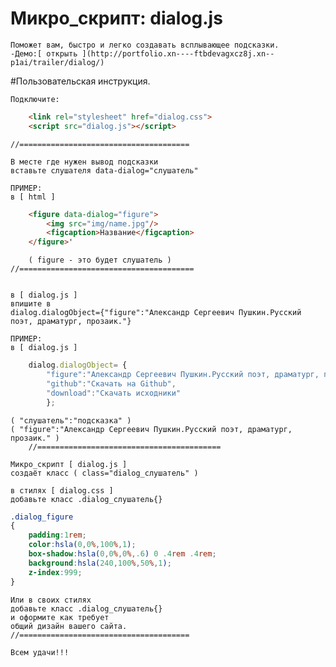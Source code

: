 # Микро_скрипт: dialog.js

	Поможет вам, быстро и легко создавать всплывающее подсказки.
	-Демо:[ открыть ](http://portfolio.xn----ftbdevagxcz8j.xn--p1ai/trailer/dialog/) 
	
#Пользовательская инструкция.

	Подключите:
```html
	<link rel="stylesheet" href="dialog.css">
	<script src="dialog.js"></script>
````
	//======================================

	В месте где нужен вывод подсказки 
	вставьте слушателя data-dialog="слушатель"
	
	ПРИМЕР:
	в [ html ]
```html
	<figure data-dialog="figure">
		<img src="img/name.jpg"/>
		<figcaption>Название</figcaption>
	</figure>'
```` 
		( figure - это будет слушатель )
	//=======================================
	
	
	в [ dialog.js ] 
	впишите в 
	dialog.dialogObject={"figure":"Александр Сергеевич Пушкин.Русский поэт, драматург, прозаик."}
	
	ПРИМЕР:
	в [ dialog.js ]
```js
	dialog.dialogObject= {
		"figure":"Александр Сергеевич Пушкин.Русский поэт, драматург, прозаик.",
		"github":"Скачать на Github",
		"download":"Скачать исходники"
		};
```` 
	( "слушатель":"подсказка" )
	( "figure":"Александр Сергеевич Пушкин.Русский поэт, драматург, прозаик." )
        //=========================================
	
	Микро_скрипт [ dialog.js ]
	создаёт класс ( class="dialog_слушатель" )
	
	в стилях [ dialog.css ]
	добавьте класс .dialog_слушатель{}
	
```css
.dialog_figure
{
	padding:1rem; 
	color:hsla(0,0%,100%,1);
	box-shadow:hsla(0,0%,0%,.6) 0 .4rem .4rem;
	background:hsla(240,100%,50%,1);
	z-index:999;
}
```` 
	Или в своих стилях
	добавьте класс .dialog_слушатель{}
	и оформите как требует 
	общий дизайн вашего сайта.
	//======================================
	
	Всем удачи!!!

